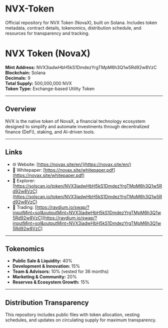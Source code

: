 # NVX-Token
Official repository for NVX Token (NovaX), built on Solana.  Includes token metadata, contract details, tokenomics, distribution schedule,  and resources for transparency and tracking.

# NVX Token (NovaX)

**Mint Address:** NVX3iadwHbH5kS1DmdezYrgTMpM6h3Q1w5Rd92w8VzC  
**Blockchain:** Solana  
**Decimals:** 9  
**Total Supply:** 500,000,000 NVX  
**Token Type:** Exchange-based Utility Token  

---

## Overview
NVX is the native token of NovaX, a financial technology ecosystem designed to 
simplify and automate investments through decentralized finance (DeFi), 
staking, and AI-driven tools.  

---

## Links
- 🌐 Website: [https://novax.site/en/](https://novax.site/en/)  
- 📄 Whitepaper: [https://novax.site/whitepaper.pdf](https://novax.site/whitepaper.pdf)  
- 🔗 Explorer: [https://solscan.io/token/NVX3iadwHbH5kS1DmdezYrgTMpM6h3Q1w5Rd92w8VzC](https://solscan.io/token/NVX3iadwHbH5kS1DmdezYrgTMpM6h3Q1w5Rd92w8VzC)  
- 💱 Trading: [https://raydium.io/swap/?inputMint=sol&outputMint=NVX3iadwHbH5kS1DmdezYrgTMpM6h3Q1w5Rd92w8VzC](https://raydium.io/swap/?inputMint=sol&outputMint=NVX3iadwHbH5kS1DmdezYrgTMpM6h3Q1w5Rd92w8VzC)  

---

## Tokenomics
- **Public Sale & Liquidity:** 40%  
- **Development & Innovation:** 15%  
- **Team & Advisors:** 10% (vested for 36 months)  
- **Marketing & Community:** 20%  
- **Reserves & Ecosystem Growth:** 15%  

---

## Distribution Transparency
This repository includes public files with token allocation, vesting schedules, 
and updates on circulating supply for maximum transparency.

